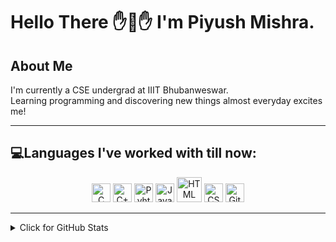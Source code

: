 # Hello There ✋👋✋ I'm Piyush Mishra.
## **About Me**

I'm currently a CSE undergrad at IIIT Bhubanweswar.<br>
Learning programming and discovering new things almost everyday excites me!

---
 
## **💻Languages I've worked with till now:**

<p align="center">
<img alt="C" src="https://raw.githubusercontent.com/jmnote/z-icons/master/svg/c.svg" width="30px">
<img alt="C++" src="https://raw.githubusercontent.com/jmnote/z-icons/master/svg/cpp.svg" width="30px">
<img alt="Pyhton" src="https://raw.githubusercontent.com/jmnote/z-icons/master/svg/python.svg" width="30px">
<img alt="Javascript" src="https://raw.githubusercontent.com/dereknguyen269/dereknguyen269/master/images/js.png" width="30px">
<img alt="HTML" src="https://upload.wikimedia.org/wikipedia/commons/6/61/HTML5_logo_and_wordmark.svg" width="40px">
<img alt="CSS" src="https://upload.wikimedia.org/wikipedia/commons/3/3d/CSS.3.svg" width="30px">
<img alt="Git" src="https://raw.githubusercontent.com/jmnote/z-icons/master/svg/git.svg" width="30px">
 
 </p>
 
 ---
<details>
<summary>Click for GitHub Stats</summary>
<p align="center">
  <img src = "https://github-readme-stats.vercel.app/api?username=DarthSalad&show_icons=true&theme=tokyonight&line_height=27">
  <img src = "https://github-readme-stats.vercel.app/api/top-langs/?username=DarthSalad&theme=tokyonight">
</p>
</details> 

 

